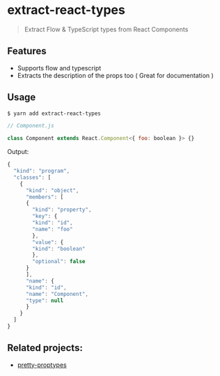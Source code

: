 # extract-react-types

> Extract Flow & TypeScript types from React Components

## Features

- Supports flow and typescript
- Extracts the description of the props too ( Great for documentation )

## Usage

```sh
$ yarn add extract-react-types
```

```js
// Component.js

class Component extends React.Component<{ foo: boolean }> {}
```

Output:

```js
{
  "kind": "program",
  "classes": [
    {
      "kind": "object",
      "members": [
      {
        "kind": "property",
        "key": {
        "kind": "id",
        "name": "foo"
        },
        "value": {
        "kind": "boolean"
        },
        "optional": false
      }
      ],
      "name": {
      "kind": "id",
      "name": "Component",
      "type": null
      }
    }
  ]
}
```

## Related projects:

- [pretty-proptypes](https://github.com/Noviny/pretty-proptypes)
